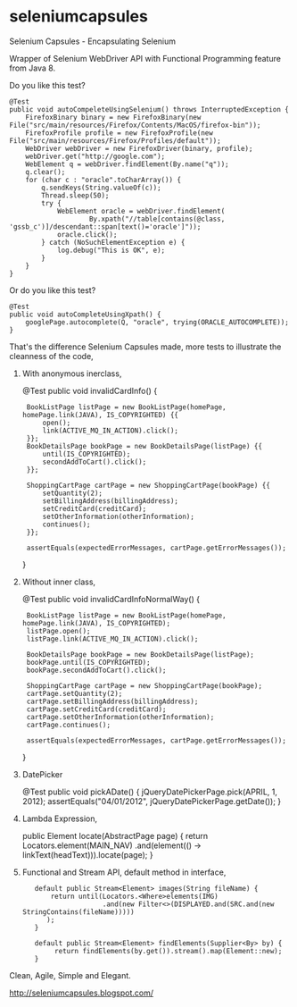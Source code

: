 seleniumcapsules
================

Selenium Capsules - Encapsulating Selenium

Wrapper of Selenium WebDriver API with Functional Programming feature from Java 8.


Do you like this test?


    @Test
    public void autoCompeleteUsingSelenium() throws InterruptedException {
        FirefoxBinary binary = new FirefoxBinary(new File("src/main/resources/Firefox/Contents/MacOS/firefox-bin"));
        FirefoxProfile profile = new FirefoxProfile(new File("src/main/resources/Firefox/Profiles/default"));
        WebDriver webDriver = new FirefoxDriver(binary, profile);
        webDriver.get("http://google.com");
        WebElement q = webDriver.findElement(By.name("q"));
        q.clear();
        for (char c : "oracle".toCharArray()) {
            q.sendKeys(String.valueOf(c));
            Thread.sleep(50);
            try {
                WebElement oracle = webDriver.findElement(
                        By.xpath("//table[contains(@class, 'gssb_c')]/descendant::span[text()='oracle']"));
                oracle.click();
            } catch (NoSuchElementException e) {
                log.debug("This is OK", e);
            }
        }
    }

Or do you like this test?
  
    
    @Test
    public void autoCompleteUsingXpath() {
        googlePage.autocomplete(Q, "oracle", trying(ORACLE_AUTOCOMPLETE));
    }


That's the difference Selenium Capsules made, more tests to illustrate the cleanness of the code,

1. With anonymous inerclass,


    @Test
    public void invalidCardInfo() {

        BookListPage listPage = new BookListPage(homePage, homePage.link(JAVA), IS_COPYRIGHTED) {{
            open();
            link(ACTIVE_MQ_IN_ACTION).click();
        }};
        BookDetailsPage bookPage = new BookDetailsPage(listPage) {{
            until(IS_COPYRIGHTED);
            secondAddToCart().click();
        }};

        ShoppingCartPage cartPage = new ShoppingCartPage(bookPage) {{
            setQuantity(2);
            setBillingAddress(billingAddress);
            setCreditCard(creditCard);
            setOtherInformation(otherInformation);
            continues();
        }};

        assertEquals(expectedErrorMessages, cartPage.getErrorMessages());
    }

2. Without inner class,

 
    
    @Test
    public void invalidCardInfoNormalWay() {

        BookListPage listPage = new BookListPage(homePage, homePage.link(JAVA), IS_COPYRIGHTED);
        listPage.open();
        listPage.link(ACTIVE_MQ_IN_ACTION).click();

        BookDetailsPage bookPage = new BookDetailsPage(listPage);
        bookPage.until(IS_COPYRIGHTED);
        bookPage.secondAddToCart().click();

        ShoppingCartPage cartPage = new ShoppingCartPage(bookPage);
        cartPage.setQuantity(2);
        cartPage.setBillingAddress(billingAddress);
        cartPage.setCreditCard(creditCard);
        cartPage.setOtherInformation(otherInformation);
        cartPage.continues();

        assertEquals(expectedErrorMessages, cartPage.getErrorMessages());
    }

    
3. DatePicker
 
 
 
    @Test
    public void pickADate() {
        jQueryDatePickerPage.pick(APRIL, 1, 2012);
        assertEquals("04/01/2012", jQueryDatePickerPage.getDate());
    }
        
4. Lambda Expression,



    public Element locate(AbstractPage page) {
        return Locators.<AbstractPage>element(MAIN_NAV)
                .and(element(() -> linkText(headText))).locate(page);
    }
    
5. Functional and Stream API, default method in interface,
              
     
     
          default public Stream<Element> images(String fileName) {
              return until(Locators.<Where>elements(IMG)
                           .and(new Filter<>(DISPLAYED.and(SRC.and(new StringContains(fileName)))))
             );
          }
            
          default public Stream<Element> findElements(Supplier<By> by) {
               return findElements(by.get()).stream().map(Element::new);
          }
              

Clean, Agile, Simple and Elegant.

http://seleniumcapsules.blogspot.com/

